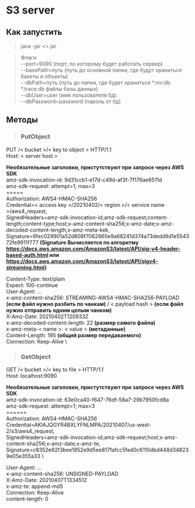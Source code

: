 # S3 server

## Как запустить

> java -jar <>.jar

> Флаги \
--port=9090 (порт, по которому будет работать сервер)\
--basePath=путь (путь до основной папки, где будут храниться бакеты и объекты) \
> --dbPath=путь (путь до папки, где будет храниться *.mv.db *.trace.db файлы базы данных)\
> --dbUser=user (имя пользователя бд)\
> --dbPassword=password (пароль от бд)

## Методы

> ### **PutObject**

PUT /< bucket >/< key to object > HTTP/1.1 \
Host: < server host >

**Необязательные заголовки, пристутствуют при запросе через AWS SDK** \
amz-sdk-invocation-id: 9d31ccb1-e17d-c49d-af3f-7f176ae6511d \
amz-sdk-request: attempt=1; max=3 \
=====\
Authorization: AWS4-HMAC-SHA256 \
Credential=< access key >/20210402/< region >/< service name >/aws4_request, \
SignedHeaders=amz-sdk-invocation-id;amz-sdk-request;content-length;content-type;host;x-amz-content-sha256;x-amz-date;x-amz-decoded-content-length;x-amz-meta-kek, \
Signature=6fec029901a52d808f7062665e9a68241d374a73dedd9d1e554372fe9911f777 **(Signature Вычисляется по алгоритму https://docs.aws.amazon.com/AmazonS3/latest/API/sig-v4-header-based-auth.html или https://docs.aws.amazon.com/AmazonS3/latest/API/sigv4-streaming.html)**

Content-Type: text/plain \
Expect: 100-continue \
User-Agent: ... \
x-amz-content-sha256: STREAMING-AWS4-HMAC-SHA256-PAYLOAD **(если файл нужно разбить по чанкам)** / < payload hash > **(если файл нужно отправить одним целым чанком)**\
X-Amz-Date: 20210402T120933Z \
x-amz-decoded-content-length: 22 **(размер самого файла)**\
x-amz-meta-< name >: < value > **(метаданные)** \
Content-Length: 195 **(общий размер передаваемого)**\
Connection: Keep-Alive \


> ### **GetObject**
 
GET /< bucket >/< key to file > HTTP/1.1 \
Host: localhost:9090 

**Необязательные заголовки, пристутствуют при запросе через AWS SDK** \
amz-sdk-invocation-id: 63e0ca40-f647-76df-58a7-29b7950fcd8a\
amz-sdk-request: attempt=1; max=3\
======\
Authorization: AWS4-HMAC-SHA256 \
Credential=AKIAJQGYR4BXLYFNLMPA/20210407/us-west-2/s3/aws4_request, \
SignedHeaders=amz-sdk-invocation-id;amz-sdk-request;host;x-amz-content-sha256;x-amz-date;x-amz-te,\
Signature=c8352e92f3bee1852e9d5ee817fafcc5fed0c6110dbd448d348239e05e355a33 \

User-Agent: ... \
x-amz-content-sha256: UNSIGNED-PAYLOAD \
X-Amz-Date: 20210407T133451Z \
x-amz-te: append-md5 \
Connection: Keep-Alive \
content-length: 0